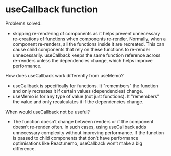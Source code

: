 # useCallback function

Problems solved:

- skipping re-rendering of components as it helps prevent unnecessary re-creations of functions when components re-render. Normally, when a component re-renders, all the functions inside it are recreated. This can cause child components that rely on these functions to re-render unnecessarily. useCallback keeps the same function reference across re-renders unless the dependencies change, which helps improve performance.

How does useCallback work differently from useMemo?

- useCallback is specifically for functions. It "remembers" the function and only recreates it if certain values (dependencies) change.
- useMemo is for any type of value (not just functions). It "remembers" the value and only recalculates it if the dependencies change.

When would useCallback not be useful?

- The function doesn’t change between renders or if the component doesn’t re-render often. In such cases, using useCallback adds unnecessary complexity without improving performance.
If the function is passed to child components that don’t have performance optimisations like React.memo, useCallback won’t make a big difference.
